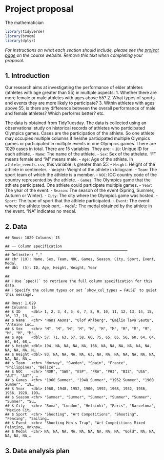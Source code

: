 Project proposal
================
The mathematician

``` r
library(tidyverse)
library(broom)
library(dplyr)
```

*For instructions on what each section should include, please see the
[project page](https://idsed.digital/assessments/project/#proposal) on
the course website. Remove this text when completing your proposal*.

## 1. Introduction

Our research aims at investigating the performance of elder athletes
(athletes with age greater than 55) in multiple aspects: 1. Whether
there are more female or male athletes with ages above 55? 2. What types
of sports and events they are more likely to participate? 3. Within
athletes with ages above 55, is there any difference between the overall
performance of male and female athletes? Which performs better? etc.

The data is obtained from TidyTuesday. The data is collected using an
observational study on historical records of athletes who participated
Olympics games. Cases are the participation of the athlete. So one
athlete may occupies multiple columns if he/she participated multiple
Olympics games or participated in multiple events in one Olympics games.
There are 1029 cases in total. There are 15 variables. They are: - `ID`:
Unique ID for each athlete. - `Name`: The name of the athlete. - `Sex`:
Sex of the athelete. “F” means female and “M” means male. - `Age`: Age
of the athlete. In `athlete_events.csv`, this variable is greater than
55. - `Height`: Height of the athlete in centimeter. - `Weight`: Weight
of the athlete in kilogram. - `Team`: The sport team of which the
athlete is a member. - `NOC`: IOC country code of the country
represented by the athlete. - `Games`: The Olympics game that the
athlete participated. One athlete could participate multiple games. -
`Year`: The year of the event. - `Season`: The season of the event
(Spring, Summer, Autumn or Winter). - `City`: The city where the
Olympics game was hosted. - `Sport`: The type of sport that the athlete
participated. - `Event`: The event where the athlete took part. -
`Medel`: The medal obtained by the athlete in the event. “NA” indicates
no medal.

## 2. Data

    ## Rows: 1029 Columns: 15

    ## ── Column specification ────────────────────────────────────────────────────────
    ## Delimiter: ","
    ## chr (10): Name, Sex, Team, NOC, Games, Season, City, Sport, Event, Medal
    ## dbl  (5): ID, Age, Height, Weight, Year

    ## 
    ## ℹ Use `spec()` to retrieve the full column specification for this data.
    ## ℹ Specify the column types or set `show_col_types = FALSE` to quiet this message.

    ## Rows: 1,029
    ## Columns: 15
    ## $ ID     <dbl> 1, 2, 3, 4, 5, 6, 7, 8, 9, 10, 11, 12, 13, 14, 15, 16, 17, 18, …
    ## $ Name   <chr> "Hans Aasns", "Olof Ahlberg", "Emilio lava Sautu", "Antoine Luc…
    ## $ Sex    <chr> "M", "M", "M", "M", "M", "M", "M", "M", "M", "M", "M", "M", "M"…
    ## $ Age    <dbl> 57, 71, 63, 57, 58, 60, 75, 65, 65, 56, 60, 64, 64, 64, 64, 68,…
    ## $ Height <dbl> 194, NA, NA, NA, NA, 166, NA, NA, NA, NA, NA, NA, NA, NA, NA, N…
    ## $ Weight <dbl> 93, NA, NA, NA, NA, 63, NA, NA, NA, NA, NA, NA, NA, NA, NA, NA,…
    ## $ Team   <chr> "Norway", "Sweden", "Spain", "France", "Philippines", "Belize",…
    ## $ NOC    <chr> "NOR", "SWE", "ESP", "FRA", "PHI", "BIZ", "USA", "AUT", "AUT", …
    ## $ Games  <chr> "1960 Summer", "1948 Summer", "1952 Summer", "1900 Summer", "19…
    ## $ Year   <dbl> 1960, 1948, 1952, 1900, 1992, 1968, 1932, 1936, 1936, 1928, 193…
    ## $ Season <chr> "Summer", "Summer", "Summer", "Summer", "Summer", "Summer", "Su…
    ## $ City   <chr> "Roma", "London", "Helsinki", "Paris", "Barcelona", "Mexico Cit…
    ## $ Sport  <chr> "Shooting", "Art Competitions", "Shooting", "Fencing", "Sailing…
    ## $ Event  <chr> "Shooting Men's Trap", "Art Competitions Mixed Painting, Unknow…
    ## $ Medal  <chr> NA, NA, NA, NA, NA, NA, NA, NA, NA, "Gold", NA, NA, NA, NA, NA,…

## 3. Data analysis plan

